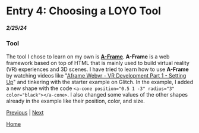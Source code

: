 # Entry 4: Choosing a LOYO Tool
##### 2/25/24

### Tool
The tool I chose to learn on my own is [**A-Frame**](https://aframe.io/). **A-Frame** is a web framework based on top of HTML that is mainly used to build virtual reality (VR) experiences and 3D scenes. I have tried to learn how to use **A-Frame** by watching videos like "[Aframe Webvr - VR Development Part 1 - Setting Up](https://www.youtube.com/watch?v=-Q_FIByQUAI)" and tinkering with the starter example on Glitch. In the example, I added a new shape with the code `<a-cone position="0.5 1 -3" radius="3" color="black"></a-cone>`. I also changed some values of the other shapes already in the example like their position, color, and size. 




[Previous](entry03.md) | [Next](entry05.md)

[Home](../README.md)
